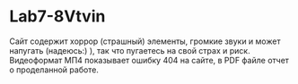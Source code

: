 # Lab7-8Vtvin
Сайт содержит хоррор (страшный) элементы, громкие звуки и может напугать (надеюсь:) ), так что пугаетесь на свой страх и риск.
Видеоформат МП4 показывает ошибку 404 на сайте, в PDF файле отчет о проделанной работе.
